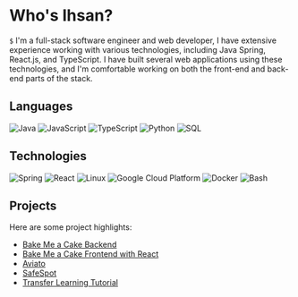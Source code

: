 # Who's Ihsan?
`$` I'm a full-stack software engineer and web developer, I have extensive experience working with various technologies, including Java Spring, React.js, and TypeScript. I have built several web applications using these technologies, and I'm comfortable working on both the front-end and back-end parts of the stack.

## Languages

![Java](https://img.shields.io/badge/-Java-000?&logo=Java&logoColor=007396)
![JavaScript](https://img.shields.io/badge/-JavaScript-000?&logo=JavaScript)
![TypeScript](https://img.shields.io/badge/-TypeScript-000?&logo=TypeScript)
![Python](https://img.shields.io/badge/-Python-000?&logo=Python)
![SQL](https://img.shields.io/badge/-SQL-000?&logo=MySQL)


## Technologies

![Spring](https://img.shields.io/badge/-Spring-000?&logo=Spring)
![React](https://img.shields.io/badge/-React-000?&logo=React)
![Linux](https://img.shields.io/badge/-Linux-000?&logo=Linux)
![Google Cloud Platform](https://img.shields.io/badge/-Google%20Cloud%20Platform-000?style=flat&logo=google-cloud&logoColor=blue)
![Docker](https://img.shields.io/badge/-Docker-000?style=flat&logo=docker&logoColor=2496ED)
![Bash](https://img.shields.io/badge/-Bash-000?style=flat&logo=gnu-bash&logoColor=4EAA25)



## Projects
Here are some project highlights:

- [Bake Me a Cake Backend](https://github.com/Ihsan-Hepsen/Bake-Me-a-Cake-Backend)
- [Bake Me a Cake Frontend with React](https://github.com/Ihsan-Hepsen/Bake-Me-a-Cake-Backend)
- [Aviato](https://github.com/Ihsan-Hepsen/Aviato-Improved)
- [SafeSpot](https://github.com/Ihsan-Hepsen/SafeSpot)
- [Transfer Learning Tutorial](https://github.com/Ihsan-Hepsen/Transfer-Learning)


